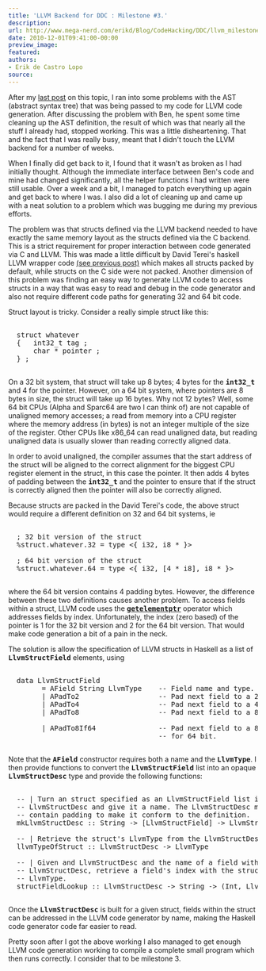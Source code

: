 ```yaml
---
title: 'LLVM Backend for DDC : Milestone #3.'
description:
url: http://www.mega-nerd.com/erikd/Blog/CodeHacking/DDC/llvm_milestone3.html
date: 2010-12-01T09:41:00-00:00
preview_image:
featured:
authors:
- Erik de Castro Lopo
source:
---
```




<p>
After my
	<a href="http://www.mega-nerd.com/erikd/Blog/CodeHacking/DDC/llvm_backend2.html">
	last post</a>
on this topic, I ran into some problems with the AST (abstract syntax tree) that
was being passed to my code for LLVM code generation.
After discussing the problem with Ben, he spent some time cleaning up the AST
definition, the result of which was that nearly all the stuff I already had,
stopped working.
This was a little disheartening.
That and the fact that I was really busy, meant that I didn't touch the LLVM
backend for a number of weeks.
</p>

<p>
When I finally did get back to it, I found that it wasn't as broken as I had
initially thought.
Although the immediate interface between Ben's code and mine had changed
significantly, all the helper functions I had written were still usable.
Over a week and a bit, I managed to patch everything up again and get back to
where I was.
I also did a lot of cleaning up and came up with a neat solution to a problem
which was bugging me during my previous efforts.
</p>

<p>
The problem was that structs defined via the LLVM backend needed to have exactly
the same memory layout as the structs defined via the C backend.
This is a strict requirement for proper interaction between code generated via
C and LLVM.
This was made a little difficult by David Terei's haskell LLVM wrapper code
	<a href="http://www.mega-nerd.com/erikd/Blog/CodeHacking/DDC/llvm_backend.html">
	(see previous post)</a>
which makes all structs packed by default, while structs on the C side were
not packed.
Another dimension of this problem was finding an easy way to generate LLVM code
to access structs in a way that was easy to read and debug in the code generator
and also not require different code paths for generating 32 and 64 bit code.
</p>

<p>
Struct layout is tricky.
Consider a really simple struct like this:
</p>

<pre class="code">

  struct whatever
  {   int32_t tag ;
      char * pointer ;
  } ;

</pre>

<p>
On a 32 bit system, that struct will take up 8 bytes; 4 bytes for the
<tt><b>int32_t</b></tt> and 4 for the pointer.
However, on a 64 bit system, where pointers are 8 bytes in size, the struct
will take up 16 bytes.
Why not 12 bytes?
Well, some 64 bit CPUs (Alpha and Sparc64 are two I can think of) are not
capable of unaligned memory accesses; a read from memory into a CPU register
where the memory address (in bytes) is not an integer multiple of the size of
the register.
Other CPUs like x86_64 can read unaligned data, but reading unaligned data is
usually slower than reading correctly aligned data.
</p>

<p>
In order to avoid unaligned, the compiler assumes that the start address of the
struct will be aligned to the correct alignment for the biggest CPU register
element in the struct, in this case the pointer.
It then adds 4 bytes of padding between the <tt><b>int32_t</b></tt> and the
pointer to ensure that if the struct is correctly aligned then the pointer will
also be correctly aligned.
</p>

<p>
Because structs are packed in the David Terei's code, the above struct would
require a different definition on 32 and 64 bit systems, ie
</p>

<pre class="code">

  ; 32 bit version of the struct
  %struct.whatever.32 = type &lt;{ i32, i8 * }&gt;

  ; 64 bit version of the struct
  %struct.whatever.64 = type &lt;{ i32, [4 * i8], i8 * }&gt;

</pre>

<p>
where the 64 bit version contains 4 padding bytes.
However, the difference between these two definitions causes another problem.
To access fields within a struct, LLVM code uses the
	<a href="http://llvm.org/docs/LangRef.html#i_getelementptr">
	<tt><b>getelementptr</b></tt></a>
operator which addresses fields by index.
Unfortunately, the index (zero based) of the pointer is 1 for the 32 bit version
and 2 for the 64 bit version.
That would make code generation a bit of a pain in the neck.
</p>

<p>
The solution is allow the specification of LLVM structs in Haskell as a list of
<tt><b>LlvmStructField</b></tt> elements, using
</p>

<pre class="code">

  data LlvmStructField
        = AField String LlvmType    -- Field name and type.
        | APadTo2                   -- Pad next field to a 2 byte offset.
        | APadTo4                   -- Pad next field to a 4 byte offset.
        | APadTo8                   -- Pad next field to a 8 byte offset.

        | APadTo8If64               -- Pad next field to a 8 byte offset only
                                    -- for 64 bit.

</pre>

<p>
Note that the <tt><b>AField</b></tt> constructor requires both a name and the
<tt><b>LlvmType</b></tt>.
I then provide functions to convert the <tt><b>LlvmStructField</b></tt> list
into an opaque <tt><b>LlvmStructDesc</b></tt> type and provide the following
functions:
</p>

<pre class="code">

  -- | Turn an struct specified as an LlvmStructField list into an
  -- LlvmStructDesc and give it a name. The LlvmStructDesc may
  -- contain padding to make it conform to the definition.
  mkLlvmStructDesc :: String -&gt; [LlvmStructField] -&gt; LlvmStructDesc

  -- | Retrieve the struct's LlvmType from the LlvmStructDesc.
  llvmTypeOfStruct :: LlvmStructDesc -&gt; LlvmType

  -- | Given and LlvmStructDesc and the name of a field within the
  -- LlvmStructDesc, retrieve a field's index with the struct and its
  -- LlvmType.
  structFieldLookup :: LlvmStructDesc -&gt; String -&gt; (Int, LlvmType)

</pre>

<p>
Once the <tt><b>LlvmStructDesc</b></tt> is built for a given struct, fields
within the struct can be addressed in the LLVM code generator by name, making
the Haskell code generator code far easier to read.
</p>

<p>
Pretty soon after I got the above working I also managed to get enough LLVM
code generation working to compile a complete small program which then runs
correctly.
I consider that to be milestone 3.
</p>



